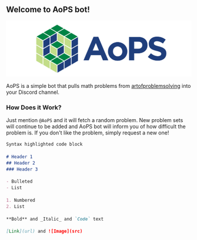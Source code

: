 ## Welcome to AoPS bot!

![logo](https://raw.githubusercontent.com/aops-bot/aops-bot.github.io/master/img/aops-logo.png)

AoPS is a simple bot that pulls math problems from [artofproblemsolving](https://artofproblemsolving.com) into your Discord channel.

### How Does it Work?

Just mention `@AoPS` and it will fetch a random problem. New problem sets will continue to be added and AoPS bot will inform you of how difficult the problem is. If you don't like the problem, simply request a new one!

```markdown
Syntax highlighted code block

# Header 1
## Header 2
### Header 3

- Bulleted
- List

1. Numbered
2. List

**Bold** and _Italic_ and `Code` text

[Link](url) and ![Image](src)
```
